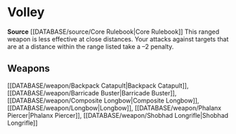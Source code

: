 ﻿---
id: '201'
name: Volley
rarity: Common
rus_type_level: null
source: '[[DATABASE/source/Core Rulebook|Core Rulebook]]'
trait:
- Volley
type: Trait

---
# Volley

**Source** [[DATABASE/source/Core Rulebook|Core Rulebook]] 
This ranged weapon is less effective at close distances. Your attacks against targets that are at a distance within the range listed take a –2 penalty.

## Weapons

[[DATABASE/weapon/Backpack Catapult|Backpack Catapult]], [[DATABASE/weapon/Barricade Buster|Barricade Buster]], [[DATABASE/weapon/Composite Longbow|Composite Longbow]], [[DATABASE/weapon/Longbow|Longbow]], [[DATABASE/weapon/Phalanx Piercer|Phalanx Piercer]], [[DATABASE/weapon/Shobhad Longrifle|Shobhad Longrifle]]